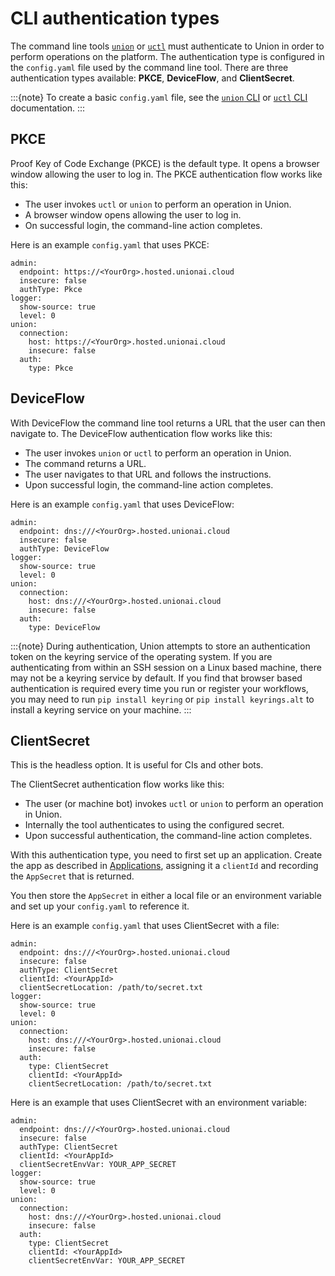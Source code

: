 # CLI authentication types

The command line tools [`union`](../api/union-cli) or [`uctl`](../api/uctl-cli) must authenticate to Union in order to perform operations on the platform.
The authentication type is configured in the `config.yaml` file used by the command line tool.
There are three authentication types available: **PKCE**, **DeviceFlow**, and **ClientSecret**.

:::{note}
To create a basic `config.yaml` file, see the [`union` CLI](../api/union-cli.md#configuration) or [`uctl` CLI](../api/uctl-cli/index.md#configuration) documentation.
:::

## PKCE

Proof Key of Code Exchange (PKCE) is the default type.
It opens a browser window allowing the user to log in. The PKCE authentication flow works like this:

* The user invokes `uctl` or `union` to perform an operation in Union.
* A browser window opens allowing the user to log in.
* On successful login, the command-line action completes.

Here is an example `config.yaml` that uses PKCE:

```{code-block} yaml
admin:
  endpoint: https://<YourOrg>.hosted.unionai.cloud
  insecure: false
  authType: Pkce
logger:
  show-source: true
  level: 0
union:
  connection:
    host: https://<YourOrg>.hosted.unionai.cloud
    insecure: false
  auth:
    type: Pkce
```

## DeviceFlow

With DeviceFlow the command line tool returns a URL that the user can then navigate to.
The DeviceFlow authentication flow works like this:

* The user invokes `union` or `uctl` to perform an operation in Union.
* The command returns a URL.
* The user navigates to that URL and follows the instructions.
* Upon successful login, the command-line action completes.

Here is an example `config.yaml` that uses DeviceFlow:

```{code-block} yaml
admin:
  endpoint: dns:///<YourOrg>.hosted.unionai.cloud
  insecure: false
  authType: DeviceFlow
logger:
  show-source: true
  level: 0
union:
  connection:
    host: dns:///<YourOrg>.hosted.unionai.cloud
    insecure: false
  auth:
    type: DeviceFlow
```

:::{note}
During authentication, Union attempts to store an authentication token on the keyring service of the operating system.
If you are authenticating from within an SSH session on a Linux based machine, there may not be a keyring service by default.
If you find that browser based authentication is required every time you run or register your workflows, you may need to run
`pip install keyring` or `pip install keyrings.alt` to install a keyring service on your machine.
:::

## ClientSecret

This is the headless option. It is useful for CIs and other bots.

The ClientSecret authentication flow works like this:

* The user (or machine bot) invokes `uctl` or `union` to perform an operation in Union.
* Internally the tool authenticates to using the configured secret.
* Upon successful authentication, the command-line action completes.

With this authentication type, you need to first set up an application.
Create the app as described in [Applications](./applications), assigning it a `clientId` and recording the `AppSecret` that is returned.

You then store the `AppSecret` in either a local file or an environment variable and set up your `config.yaml` to reference it.

Here is an example `config.yaml` that uses ClientSecret with a file:

```{code-block} yaml
admin:
  endpoint: dns:///<YourOrg>.hosted.unionai.cloud
  insecure: false
  authType: ClientSecret
  clientId: <YourAppId>
  clientSecretLocation: /path/to/secret.txt
logger:
  show-source: true
  level: 0
union:
  connection:
    host: dns:///<YourOrg>.hosted.unionai.cloud
    insecure: false
  auth:
    type: ClientSecret
    clientId: <YourAppId>
    clientSecretLocation: /path/to/secret.txt
```

Here is an example that uses ClientSecret with an environment variable:

```{code-block} yaml
admin:
  endpoint: dns:///<YourOrg>.hosted.unionai.cloud
  insecure: false
  authType: ClientSecret
  clientId: <YourAppId>
  clientSecretEnvVar: YOUR_APP_SECRET
logger:
  show-source: true
  level: 0
union:
  connection:
    host: dns:///<YourOrg>.hosted.unionai.cloud
    insecure: false
  auth:
    type: ClientSecret
    clientId: <YourAppId>
    clientSecretEnvVar: YOUR_APP_SECRET
```